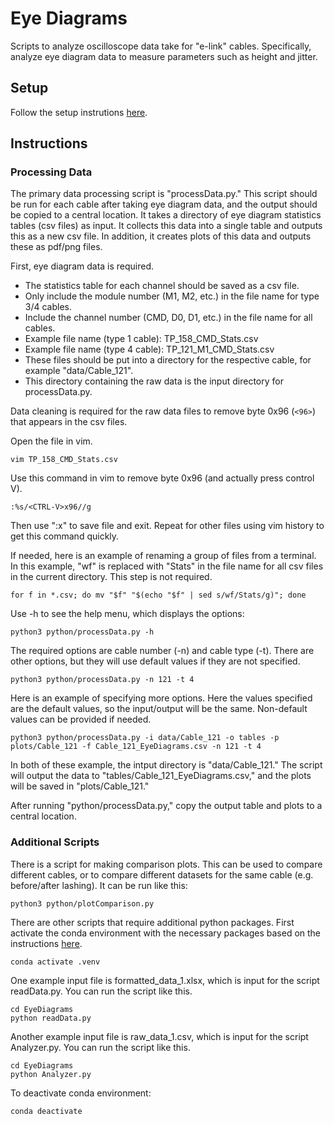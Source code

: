 # Eye Diagrams 

Scripts to analyze oscilloscope data take for "e-link" cables.
Specifically, analyze eye diagram data to measure parameters such as height and jitter.


## Setup
Follow the setup instrutions [here](https://github.com/ku-cms/eLink_Instrumentation).


## Instructions


### Processing Data

The primary data processing script is "processData.py."
This script should be run for each cable after taking eye diagram data, and the output should be copied to a central location.
It takes a directory of eye diagram statistics tables (csv files) as input.
It collects this data into a single table and outputs this as a new csv file.
In addition, it creates plots of this data and outputs these as pdf/png files.

First, eye diagram data is required.
- The statistics table for each channel should be saved as a csv file.
- Only include the module number (M1, M2, etc.) in the file name for type 3/4 cables.
- Include the channel number (CMD, D0, D1, etc.) in the file name for all cables.
- Example file name (type 1 cable): TP_158_CMD_Stats.csv
- Example file name (type 4 cable): TP_121_M1_CMD_Stats.csv
- These files should be put into a directory for the respective cable, for example "data/Cable_121".
- This directory containing the raw data is the input directory for processData.py.

Data cleaning is required for the raw data files to remove byte 0x96 (`<96>`) that appears in the csv files.

Open the file in vim.
```
vim TP_158_CMD_Stats.csv
```
Use this command in vim to remove byte 0x96 (and actually press control V).
```
:%s/<CTRL-V>x96//g
```
Then use ":x" to save file and exit.
Repeat for other files using vim history to get this command quickly.

If needed, here is an example of renaming a group of files from a terminal.
In this example, "wf" is replaced with "Stats" in the file name for all csv files in the current directory.
This step is not required.
```
for f in *.csv; do mv "$f" "$(echo "$f" | sed s/wf/Stats/g)"; done
```

Use -h to see the help menu, which displays the options:
```
python3 python/processData.py -h
```

The required options are cable number (-n) and cable type (-t).
There are other options, but they will use default values if they are not specified.
```
python3 python/processData.py -n 121 -t 4
```
Here is an example of specifying more options.
Here the values specified are the default values, so the input/output will be the same.
Non-default values can be provided if needed.
```
python3 python/processData.py -i data/Cable_121 -o tables -p plots/Cable_121 -f Cable_121_EyeDiagrams.csv -n 121 -t 4
```
In both of these example, the intput directory is "data/Cable_121."
The script will output the data to "tables/Cable_121_EyeDiagrams.csv," and the plots will be saved in "plots/Cable_121."

After running "python/processData.py," copy the output table and plots to a central location.

### Additional Scripts

There is a script for making comparison plots.
This can be used to compare different cables, or to compare different datasets for the same cable (e.g. before/after lashing).
It can be run like this:
```
python3 python/plotComparison.py
```

There are other scripts that require additional python packages.
First activate the conda environment with the necessary packages based on the instructions [here](https://github.com/ku-cms/eLink_Instrumentation).
```
conda activate .venv
```

One example input file is formatted_data_1.xlsx, which is input for the script readData.py.
You can run the script like this.
```
cd EyeDiagrams
python readData.py
```

Another example input file is raw_data_1.csv, which is input for the script Analyzer.py.
You can run the script like this.
```
cd EyeDiagrams
python Analyzer.py
```

To deactivate conda environment:
```
conda deactivate
```

